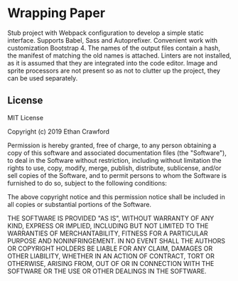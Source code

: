 # Wrapping Paper

Stub project with Webpack configuration to develop a simple static interface.
Supports Babel, Sass and Autoprefixer. Convenient work with customization
Bootstrap 4. The names of the output files contain a hash, the manifest of
matching the old names is attached. Linters are not installed, as it is assumed
that they are integrated into the code editor. Image and sprite processors are
not present so as not to clutter up the project, they can be used separately.

## License

MIT License

Copyright (c) 2019 Ethan Crawford

Permission is hereby granted, free of charge, to any person obtaining a copy
of this software and associated documentation files (the "Software"), to deal
in the Software without restriction, including without limitation the rights
to use, copy, modify, merge, publish, distribute, sublicense, and/or sell
copies of the Software, and to permit persons to whom the Software is
furnished to do so, subject to the following conditions:

The above copyright notice and this permission notice shall be included in all
copies or substantial portions of the Software.

THE SOFTWARE IS PROVIDED "AS IS", WITHOUT WARRANTY OF ANY KIND, EXPRESS OR
IMPLIED, INCLUDING BUT NOT LIMITED TO THE WARRANTIES OF MERCHANTABILITY,
FITNESS FOR A PARTICULAR PURPOSE AND NONINFRINGEMENT. IN NO EVENT SHALL THE
AUTHORS OR COPYRIGHT HOLDERS BE LIABLE FOR ANY CLAIM, DAMAGES OR OTHER
LIABILITY, WHETHER IN AN ACTION OF CONTRACT, TORT OR OTHERWISE, ARISING FROM,
OUT OF OR IN CONNECTION WITH THE SOFTWARE OR THE USE OR OTHER DEALINGS IN THE
SOFTWARE.
